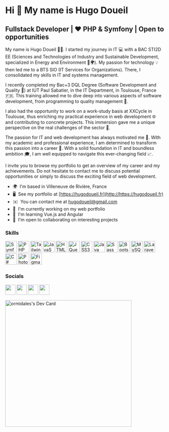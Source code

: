 Hi 👋 My name is Hugo Doueil
============================

Fullstack Developer | ❤️ PHP & Symfony | Open to opportunities
-------------------

My name is Hugo Doueil 🙋‍♂️. I started my journey in IT 💻 with a BAC STI2D EE (Sciences and Technologies of Industry and Sustainable Development, specialized in Energy and Environment 🔌🌍). My passion for technology 💡 then led me to a BTS SIO (IT Services for Organizations). There, I consolidated my skills in IT and systems management.

I recently completed my Bac+3 DQL Degree (Software Development and Quality 📝) at IUT Paul Sabatier, in the IT Department, in Toulouse, France 🇫🇷. This training allowed me to dive deep into various aspects of software development, from programming to quality management 🧠.

I also had the opportunity to work on a work-study basis at XXCycle in Toulouse, thus enriching my practical experience in web development 🌐 and contributing to concrete projects. This immersion gave me a unique perspective on the real challenges of the sector 🏢.

The passion for IT and web development has always motivated me 🚀. With my academic and professional experience, I am determined to transform this passion into a career 💼. With a solid foundation in IT and boundless ambition 🎓, I am well equipped to navigate this ever-changing field 📈.

I invite you to browse my portfolio to get an overview of my career and my achievements. Do not hesitate to contact me to discuss potential opportunities or simply to discuss the exciting field of web development.

* 🌍  I'm based in Villeneuve de Rivière, France
* 🖥️  See my portfolio at [https://hugodoueil.fr](http://https://hugodoueil.fr)
* ✉️  You can contact me at [hugodoueil@gmail.com](mailto:hugodoueil@gmail.com)
* 🚀  I'm currently working on my web portfolio
* 🧠  I'm learning Vue.js and Angular
* 🤝  I'm open to collaborating on interesting projects

### Skills


<p align="left">
<a href="https://www.symfony.com/" target="_blank" rel="noreferrer"><img src="https://cdn.worldvectorlogo.com/logos/symfony.svg" width="36" height="36" alt="Symfony" /></a>
<a href="https://www.php.net/" target="_blank" rel="noreferrer"><img src="https://raw.githubusercontent.com/danielcranney/readme-generator/main/public/icons/skills/php-colored.svg" width="36" height="36" alt="PHP" /></a>
<a href="https://tailwindcss.com/" target="_blank" rel="noreferrer"><img src="https://raw.githubusercontent.com/danielcranney/readme-generator/main/public/icons/skills/tailwindcss-colored.svg" width="36" height="36" alt="TailwindCSS" /></a>
<a href="https://developer.mozilla.org/en-US/docs/Web/JavaScript" target="_blank" rel="noreferrer"><img src="https://raw.githubusercontent.com/danielcranney/readme-generator/main/public/icons/skills/javascript-colored.svg" width="36" height="36" alt="JavaScript" /></a>
<a href="https://developer.mozilla.org/en-US/docs/Glossary/HTML5" target="_blank" rel="noreferrer"><img src="https://raw.githubusercontent.com/danielcranney/readme-generator/main/public/icons/skills/html5-colored.svg" width="36" height="36" alt="HTML5" /></a>
<a href="https://jquery.com/" target="_blank" rel="noreferrer"><img src="https://raw.githubusercontent.com/danielcranney/readme-generator/main/public/icons/skills/jquery-colored.svg" width="36" height="36" alt="JQuery" /></a>
<a href="https://www.w3.org/TR/CSS/#css" target="_blank" rel="noreferrer"><img src="https://raw.githubusercontent.com/danielcranney/readme-generator/main/public/icons/skills/css3-colored.svg" width="36" height="36" alt="CSS3" /></a>
<a href="https://www.oracle.com/java/" target="_blank" rel="noreferrer"><img src="https://raw.githubusercontent.com/danielcranney/readme-generator/main/public/icons/skills/java-colored.svg" width="36" height="36" alt="Java" /></a>
<a href="https://sass-lang.com/" target="_blank" rel="noreferrer"><img src="https://raw.githubusercontent.com/danielcranney/readme-generator/main/public/icons/skills/sass-colored.svg" width="36" height="36" alt="Sass" /></a>
<a href="https://getbootstrap.com/" target="_blank" rel="noreferrer"><img src="https://raw.githubusercontent.com/danielcranney/readme-generator/main/public/icons/skills/bootstrap-colored.svg" width="36" height="36" alt="Bootstrap" /></a>
<a href="https://www.mysql.com/" target="_blank" rel="noreferrer"><img src="https://raw.githubusercontent.com/danielcranney/readme-generator/main/public/icons/skills/mysql-colored.svg" width="36" height="36" alt="MySQL" /></a>
<a href="https://laravel.com/" target="_blank" rel="noreferrer"><img src="https://raw.githubusercontent.com/danielcranney/readme-generator/main/public/icons/skills/laravel-colored.svg" width="36" height="36" alt="Laravel" /></a>
<a href="https://docs.microsoft.com/en-us/dotnet/csharp/" target="_blank" rel="noreferrer"><img src="https://raw.githubusercontent.com/danielcranney/readme-generator/main/public/icons/skills/csharp-colored.svg" width="36" height="36" alt="C#" /></a>
<a href="https://www.adobe.com/uk/products/photoshop.html" target="_blank" rel="noreferrer"><img src="https://raw.githubusercontent.com/danielcranney/readme-generator/main/public/icons/skills/photoshop-colored.svg" width="36" height="36" alt="Photoshop" /></a>
<a href="https://www.figma.com/" target="_blank" rel="noreferrer"><img src="https://raw.githubusercontent.com/danielcranney/readme-generator/main/public/icons/skills/figma-colored.svg" width="36" height="36" alt="Figma" /></a>
</p>


### Socials

<p align="left"> <a href="https://discord.com/users/Ormidales" target="_blank" rel="noreferrer"><img src="https://raw.githubusercontent.com/danielcranney/readme-generator/main/public/icons/socials/discord.svg" width="32" height="32" /></a> <a href="https://www.dribbble.com/Ormidales" target="_blank" rel="noreferrer"><img src="https://raw.githubusercontent.com/danielcranney/readme-generator/main/public/icons/socials/dribbble.svg" width="32" height="32" /></a> <a href="https://www.github.com/Ormidales" target="_blank" rel="noreferrer"><img src="https://raw.githubusercontent.com/danielcranney/readme-generator/main/public/icons/socials/github.svg" width="32" height="32" /></a> <a href="https://www.linkedin.com/in/hugodoueil" target="_blank" rel="noreferrer"><img src="https://raw.githubusercontent.com/danielcranney/readme-generator/main/public/icons/socials/linkedin.svg" width="32" height="32" /></a></p>

<a href="https://app.daily.dev/ormidales"><img src="https://api.daily.dev/devcards/66e1014eb9764316a4641c9848d6e515.png?r=39h" width="400" alt="ormidales's Dev Card"/></a>
